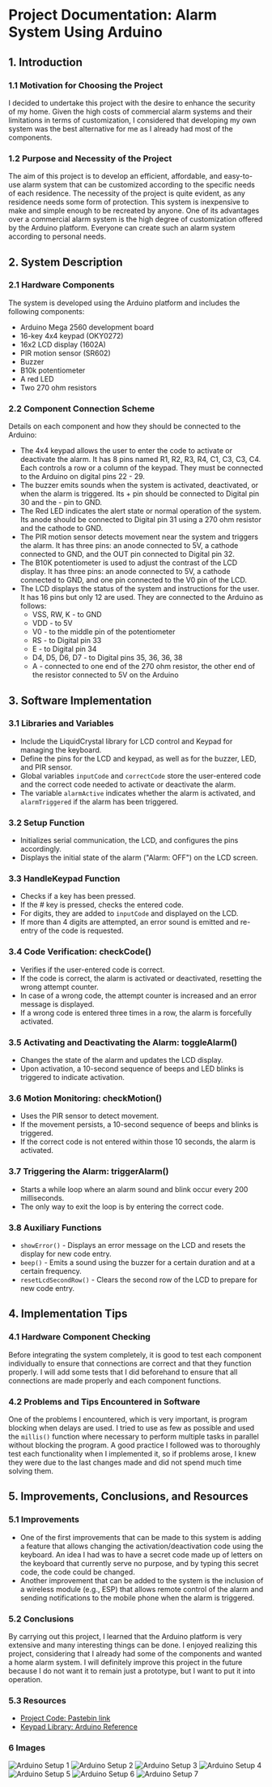 # Project Documentation: Alarm System Using Arduino

## 1. Introduction

### 1.1 Motivation for Choosing the Project
I decided to undertake this project with the desire to enhance the security of my home. Given the high costs of commercial alarm systems and their limitations in terms of customization, I considered that developing my own system was the best alternative for me as I already had most of the components.

### 1.2 Purpose and Necessity of the Project
The aim of this project is to develop an efficient, affordable, and easy-to-use alarm system that can be customized according to the specific needs of each residence. The necessity of the project is quite evident, as any residence needs some form of protection. This system is inexpensive to make and simple enough to be recreated by anyone. One of its advantages over a commercial alarm system is the high degree of customization offered by the Arduino platform. Everyone can create such an alarm system according to personal needs.

## 2. System Description

### 2.1 Hardware Components
The system is developed using the Arduino platform and includes the following components:
- Arduino Mega 2560 development board
- 16-key 4x4 keypad (OKY0272)
- 16x2 LCD display (1602A)
- PIR motion sensor (SR602)
- Buzzer
- B10k potentiometer
- A red LED
- Two 270 ohm resistors

### 2.2 Component Connection Scheme
Details on each component and how they should be connected to the Arduino:
- The 4x4 keypad allows the user to enter the code to activate or deactivate the alarm. It has 8 pins named R1, R2, R3, R4, C1, C3, C3, C4. Each controls a row or a column of the keypad. They must be connected to the Arduino on digital pins 22 - 29.
- The buzzer emits sounds when the system is activated, deactivated, or when the alarm is triggered. Its + pin should be connected to Digital pin 30 and the - pin to GND.
- The Red LED indicates the alert state or normal operation of the system. Its anode should be connected to Digital pin 31 using a 270 ohm resistor and the cathode to GND.
- The PIR motion sensor detects movement near the system and triggers the alarm. It has three pins: an anode connected to 5V, a cathode connected to GND, and the OUT pin connected to Digital pin 32.
- The B10K potentiometer is used to adjust the contrast of the LCD display. It has three pins: an anode connected to 5V, a cathode connected to GND, and one pin connected to the V0 pin of the LCD.
- The LCD displays the status of the system and instructions for the user. It has 16 pins but only 12 are used. They are connected to the Arduino as follows:
  - VSS, RW, K - to GND
  - VDD - to 5V
  - V0 - to the middle pin of the potentiometer
  - RS - to Digital pin 33
  - E - to Digital pin 34
  - D4, D5, D6, D7 - to Digital pins 35, 36, 36, 38
  - A - connected to one end of the 270 ohm resistor, the other end of the resistor connected to 5V on the Arduino

## 3. Software Implementation

### 3.1 Libraries and Variables
- Include the LiquidCrystal library for LCD control and Keypad for managing the keyboard.
- Define the pins for the LCD and keypad, as well as for the buzzer, LED, and PIR sensor.
- Global variables `inputCode` and `correctCode` store the user-entered code and the correct code needed to activate or deactivate the alarm.
- The variable `alarmActive` indicates whether the alarm is activated, and `alarmTriggered` if the alarm has been triggered.

### 3.2 Setup Function
- Initializes serial communication, the LCD, and configures the pins accordingly.
- Displays the initial state of the alarm ("Alarm: OFF") on the LCD screen.

### 3.3 HandleKeypad Function
- Checks if a key has been pressed.
- If the # key is pressed, checks the entered code.
- For digits, they are added to `inputCode` and displayed on the LCD.
- If more than 4 digits are attempted, an error sound is emitted and re-entry of the code is requested.

### 3.4 Code Verification: checkCode()
- Verifies if the user-entered code is correct.
- If the code is correct, the alarm is activated or deactivated, resetting the wrong attempt counter.
- In case of a wrong code, the attempt counter is increased and an error message is displayed.
- If a wrong code is entered three times in a row, the alarm is forcefully activated.

### 3.5 Activating and Deactivating the Alarm: toggleAlarm()
- Changes the state of the alarm and updates the LCD display.
- Upon activation, a 10-second sequence of beeps and LED blinks is triggered to indicate activation.

### 3.6 Motion Monitoring: checkMotion()
- Uses the PIR sensor to detect movement.
- If the movement persists, a 10-second sequence of beeps and blinks is triggered.
- If the correct code is not entered within those 10 seconds, the alarm is activated.

### 3.7 Triggering the Alarm: triggerAlarm()
- Starts a while loop where an alarm sound and blink occur every 200 milliseconds.
- The only way to exit the loop is by entering the correct code.

### 3.8 Auxiliary Functions
- `showError()` - Displays an error message on the LCD and resets the display for new code entry.
- `beep()` - Emits a sound using the buzzer for a certain duration and at a certain frequency.
- `resetLcdSecondRow()` - Clears the second row of the LCD to prepare for new code entry.

## 4. Implementation Tips

### 4.1 Hardware Component Checking
Before integrating the system completely, it is good to test each component individually to ensure that connections are correct and that they function properly. I will add some tests that I did beforehand to ensure that all connections are made properly and each component functions.

### 4.2 Problems and Tips Encountered in Software
One of the problems I encountered, which is very important, is program blocking when delays are used. I tried to use as few as possible and used the `millis()` function where necessary to perform multiple tasks in parallel without blocking the program. A good practice I followed was to thoroughly test each functionality when I implemented it, so if problems arose, I knew they were due to the last changes made and did not spend much time solving them.

## 5. Improvements, Conclusions, and Resources

### 5.1 Improvements
- One of the first improvements that can be made to this system is adding a feature that allows changing the activation/deactivation code using the keyboard. An idea I had was to have a secret code made up of letters on the keyboard that currently serve no purpose, and by typing this secret code, the code could be changed.
- Another improvement that can be added to the system is the inclusion of a wireless module (e.g., ESP) that allows remote control of the alarm and sending notifications to the mobile phone when the alarm is triggered.

### 5.2 Conclusions
By carrying out this project, I learned that the Arduino platform is very extensive and many interesting things can be done. I enjoyed realizing this project, considering that I already had some of the components and wanted a home alarm system. I will definitely improve this project in the future because I do not want it to remain just a prototype, but I want to put it into operation.

### 5.3 Resources
- [Project Code: Pastebin link](https://pastebin.com/mYzT9mv7)
- [Keypad Library: Arduino Reference](https://www.arduino.cc/reference/en/libraries/keypad/)

### 6 Images

![Arduino Setup 1](images/1.jpeg)
![Arduino Setup 2](images/2.jpeg)
![Arduino Setup 3](images/3.jpeg)
![Arduino Setup 4](images/4.jpeg)
![Arduino Setup 5](images/5.jpeg)
![Arduino Setup 6](images/6.jpeg)
![Arduino Setup 7](images/7.jpeg)
